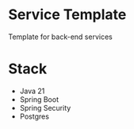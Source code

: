 # Service Template
Template for back-end services

# Stack
- Java 21
- Spring Boot
- Spring Security
- Postgres

